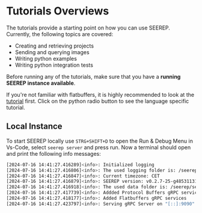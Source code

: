 # Tutorials Overviews

The tutorials provide a starting point on how you can use SEEREP. Currently, the
following topics are covered:

- Creating and retrieving projects
- Sending and querying images
- Writing python examples
- Writing python integration tests

Before running any of the tutorials, make sure that
you have a  **running SEEREP instance available**.

If you're not familiar with flatbuffers, it is highly recommended to look at the
[tutorial](https://flatbuffers.dev/flatbuffers_guide_tutorial.html) first.
Click on the python radio button to see the language specific tutorial.

## Local Instance

To start SEEREP locally use `STRG+SHIFT+D` to open the Run & Debug Menu in
Vs-Code, select `seerep server` and press run. Now a terminal should open and
print the following info messages:

```bash
[2024-07-16 14:41:27.416289]<info>: Initialized logging
[2024-07-16 14:41:27.416806]<info>: The used logging folder is: /seerep/seerep-data/debug/log/
[2024-07-16 14:41:27.416847]<info>: Current timezone: CET
[2024-07-16 14:41:27.416879]<info>: SEEREP version: v0.2.7-25-g48531131
[2024-07-16 14:41:27.416918]<info>: The used data folder is: /seerep/seerep-data/debug/
[2024-07-16 14:41:27.417739]<info>: Addded Protocol Buffers gRPC services
[2024-07-16 14:41:27.418177]<info>: Added Flatbuffers gRPC services
[2024-07-16 14:41:27.423797]<info>: Serving gRPC Server on "[::]:9090"
```
